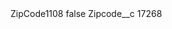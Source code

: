 <?xml version="1.0" encoding="UTF-8"?>
<CustomMetadata xmlns="http://soap.sforce.com/2006/04/metadata" xmlns:xsi="http://www.w3.org/2001/XMLSchema-instance" xmlns:xsd="http://www.w3.org/2001/XMLSchema">
    <label>ZipCode1108</label>
    <protected>false</protected>
    <values>
        <field>Zipcode__c</field>
        <value xsi:type="xsd:string">17268</value>
    </values>
</CustomMetadata>
